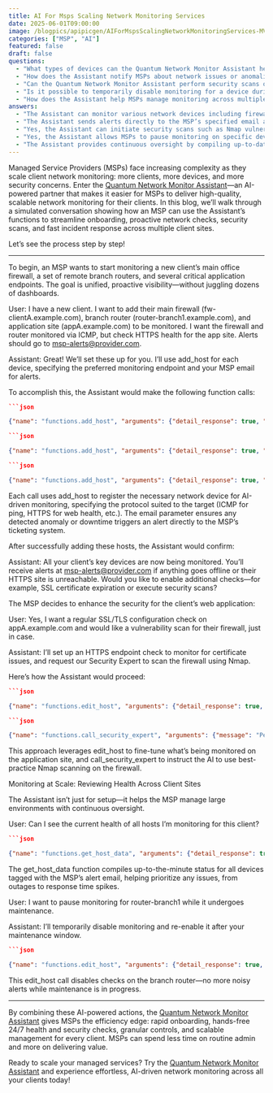 ```yaml
---
title: AI For Msps Scaling Network Monitoring Services
date: 2025-06-01T09:00:00
image: /blogpics/apipicgen/AIForMspsScalingNetworkMonitoringServices-MVSGX48UBG.jpg
categories: ["MSP", "AI"]
featured: false
draft: false
questions:
  - "What types of devices can the Quantum Network Monitor Assistant help MSPs monitor?"
  - "How does the Assistant notify MSPs about network issues or anomalies?"
  - "Can the Quantum Network Monitor Assistant perform security scans on client devices?"
  - "Is it possible to temporarily disable monitoring for a device during maintenance using the Assistant?"
  - "How does the Assistant help MSPs manage monitoring across multiple client sites at scale?"
answers:
  - "The Assistant can monitor various network devices including firewalls, branch routers, and critical application endpoints, using protocols like ICMP for ping checks and HTTPS for web health monitoring."
  - "The Assistant sends alerts directly to the MSP’s specified email address (e.g., msp-alerts@provider.com) whenever it detects downtime, unreachable services, or security issues such as SSL certificate expiration."
  - "Yes, the Assistant can initiate security scans such as Nmap vulnerability assessments on client devices like firewalls to verify their external security posture."
  - "Yes, the Assistant allows MSPs to pause monitoring on specific devices, such as a branch router, to avoid unnecessary alerts during maintenance windows."
  - "The Assistant provides continuous oversight by compiling up-to-date health data for all monitored hosts associated with the MSP’s alert email, enabling efficient prioritization and management of network issues across multiple clients."
---
```

Managed Service Providers (MSPs) face increasing complexity as they scale client network monitoring: more clients, more devices, and more security concerns. Enter the [Quantum Network Monitor Assistant](https://readyforquantum.com/?assistant=open)—an AI-powered partner that makes it easier for MSPs to deliver high-quality, scalable network monitoring for their clients. In this blog, we’ll walk through a simulated conversation showing how an MSP can use the Assistant’s functions to streamline onboarding, proactive network checks, security scans, and fast incident response across multiple client sites.

Let’s see the process step by step!

---

To begin, an MSP wants to start monitoring a new client’s main office firewall, a set of remote branch routers, and several critical application endpoints. The goal is unified, proactive visibility—without juggling dozens of dashboards.

User: I have a new client. I want to add their main firewall (fw-clientA.example.com), branch router (router-branch1.example.com), and application site (appA.example.com) to be monitored. I want the firewall and router monitored via ICMP, but check HTTPS health for the app site. Alerts should go to msp-alerts@provider.com.

Assistant: Great! We’ll set these up for you. I’ll use add_host for each device, specifying the preferred monitoring endpoint and your MSP email for alerts.

To accomplish this, the Assistant would make the following function calls:

```json
```json

{"name": "functions.add_host", "arguments": {"detail_response": true, "address": "fw-clientA.example.com", "endpoint": "icmp", "email": "msp-alerts@provider.com"}}
```
```json
```json

{"name": "functions.add_host", "arguments": {"detail_response": true, "address": "router-branch1.example.com", "endpoint": "icmp", "email": "msp-alerts@provider.com"}}
```
```json
```json

{"name": "functions.add_host", "arguments": {"detail_response": true, "address": "appA.example.com", "endpoint": "https", "email": "msp-alerts@provider.com"}}
```

Each call uses add_host to register the necessary network device for AI-driven monitoring, specifying the protocol suited to the target (ICMP for ping, HTTPS for web health, etc.). The email parameter ensures any detected anomaly or downtime triggers an alert directly to the MSP’s ticketing system.

After successfully adding these hosts, the Assistant would confirm:

Assistant: All your client’s key devices are now being monitored. You’ll receive alerts at msp-alerts@provider.com if anything goes offline or their HTTPS site is unreachable. Would you like to enable additional checks—for example, SSL certificate expiration or execute security scans?

The MSP decides to enhance the security for the client’s web application:

User: Yes, I want a regular SSL/TLS configuration check on appA.example.com and would like a vulnerability scan for their firewall, just in case.

Assistant: I’ll set up an HTTPS endpoint check to monitor for certificate issues, and request our Security Expert to scan the firewall using Nmap.

Here’s how the Assistant would proceed:

```json
```json

{"name": "functions.edit_host", "arguments": {"detail_response": true, "address": "appA.example.com", "endpoint": "https"}}
```
```json
```json

{"name": "functions.call_security_expert", "arguments": {"message": "Perform an Nmap vulnerability assessment for fw-clientA.example.com to verify its external security posture. This action is authorized by the MSP.", "agent_location": "Scanner - EU"}}
```

This approach leverages edit_host to fine-tune what’s being monitored on the application site, and call_security_expert to instruct the AI to use best-practice Nmap scanning on the firewall.

Monitoring at Scale: Reviewing Health Across Client Sites

The Assistant isn’t just for setup—it helps the MSP manage large environments with continuous oversight.

User: Can I see the current health of all hosts I’m monitoring for this client?

```json
```json

{"name": "functions.get_host_data", "arguments": {"detail_response": true, "email": "msp-alerts@provider.com", "dataset_id": 0}}
```

The get_host_data function compiles up-to-the-minute status for all devices tagged with the MSP’s alert email, helping prioritize any issues, from outages to response time spikes.

User: I want to pause monitoring for router-branch1 while it undergoes maintenance.

Assistant: I’ll temporarily disable monitoring and re-enable it after your maintenance window.

```json
```json

{"name": "functions.edit_host", "arguments": {"detail_response": true, "address": "router-branch1.example.com", "enabled": false}}
```

This edit_host call disables checks on the branch router—no more noisy alerts while maintenance is in progress.

---

By combining these AI-powered actions, the [Quantum Network Monitor Assistant](https://readyforquantum.com/?assistant=open) gives MSPs the efficiency edge: rapid onboarding, hands-free 24/7 health and security checks, granular controls, and scalable management for every client. MSPs can spend less time on routine admin and more on delivering value.

Ready to scale your managed services? Try the [Quantum Network Monitor Assistant](https://readyforquantum.com/?assistant=open) and experience effortless, AI-driven network monitoring across all your clients today!